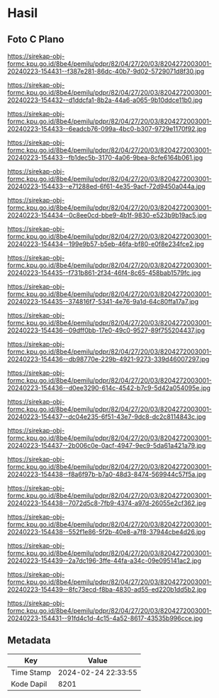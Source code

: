 # Hasil

## Foto C Plano

https://sirekap-obj-formc.kpu.go.id/8be4/pemilu/pdpr/82/04/27/20/03/8204272003001-20240223-154431--f387e281-86dc-40b7-9d02-5729071d8f30.jpg

https://sirekap-obj-formc.kpu.go.id/8be4/pemilu/pdpr/82/04/27/20/03/8204272003001-20240223-154432--d1ddcfa1-8b2a-44a6-a065-9b10ddce11b0.jpg

https://sirekap-obj-formc.kpu.go.id/8be4/pemilu/pdpr/82/04/27/20/03/8204272003001-20240223-154433--6eadcb76-099a-4bc0-b307-9729e1170f92.jpg

https://sirekap-obj-formc.kpu.go.id/8be4/pemilu/pdpr/82/04/27/20/03/8204272003001-20240223-154433--fb1dec5b-3170-4a06-9bea-8cfe6164b061.jpg

https://sirekap-obj-formc.kpu.go.id/8be4/pemilu/pdpr/82/04/27/20/03/8204272003001-20240223-154433--e71288ed-6f61-4e35-9acf-72d9450a044a.jpg

https://sirekap-obj-formc.kpu.go.id/8be4/pemilu/pdpr/82/04/27/20/03/8204272003001-20240223-154434--0c8ee0cd-bbe9-4b1f-9830-e523b9b19ac5.jpg

https://sirekap-obj-formc.kpu.go.id/8be4/pemilu/pdpr/82/04/27/20/03/8204272003001-20240223-154434--199e9b57-b5eb-46fa-bf80-e0f8e234fce2.jpg

https://sirekap-obj-formc.kpu.go.id/8be4/pemilu/pdpr/82/04/27/20/03/8204272003001-20240223-154435--f731b861-2f34-46f4-8c65-458bab1579fc.jpg

https://sirekap-obj-formc.kpu.go.id/8be4/pemilu/pdpr/82/04/27/20/03/8204272003001-20240223-154435--374816f7-5341-4e76-9a1d-64c80ffa17a7.jpg

https://sirekap-obj-formc.kpu.go.id/8be4/pemilu/pdpr/82/04/27/20/03/8204272003001-20240223-154436--09dff0bb-17e0-49c0-9527-89f755204437.jpg

https://sirekap-obj-formc.kpu.go.id/8be4/pemilu/pdpr/82/04/27/20/03/8204272003001-20240223-154436--db98770e-229b-4921-9273-339d46007297.jpg

https://sirekap-obj-formc.kpu.go.id/8be4/pemilu/pdpr/82/04/27/20/03/8204272003001-20240223-154436--d0ee3290-614c-4542-b7c9-5d42a054095e.jpg

https://sirekap-obj-formc.kpu.go.id/8be4/pemilu/pdpr/82/04/27/20/03/8204272003001-20240223-154437--dc04e235-6f51-43e7-9dc8-dc2c8114843c.jpg

https://sirekap-obj-formc.kpu.go.id/8be4/pemilu/pdpr/82/04/27/20/03/8204272003001-20240223-154437--2b006c0e-0acf-4947-9ec9-5da61a421a79.jpg

https://sirekap-obj-formc.kpu.go.id/8be4/pemilu/pdpr/82/04/27/20/03/8204272003001-20240223-154438--f8a6f97b-b7a0-48d3-8474-569944c57f5a.jpg

https://sirekap-obj-formc.kpu.go.id/8be4/pemilu/pdpr/82/04/27/20/03/8204272003001-20240223-154438--7072d5c8-7fb9-4374-a97d-26055e2cf362.jpg

https://sirekap-obj-formc.kpu.go.id/8be4/pemilu/pdpr/82/04/27/20/03/8204272003001-20240223-154438--552f1e86-5f2b-40e8-a7f8-37944cbe4d26.jpg

https://sirekap-obj-formc.kpu.go.id/8be4/pemilu/pdpr/82/04/27/20/03/8204272003001-20240223-154439--2a7dc196-3ffe-44fa-a34c-09e095141ac2.jpg

https://sirekap-obj-formc.kpu.go.id/8be4/pemilu/pdpr/82/04/27/20/03/8204272003001-20240223-154439--8fc73ecd-f8ba-4830-ad55-ed220b1dd5b2.jpg

https://sirekap-obj-formc.kpu.go.id/8be4/pemilu/pdpr/82/04/27/20/03/8204272003001-20240223-154431--91fd4c1d-4c15-4a52-8617-43535b996cce.jpg


## Metadata

| Key        | Value               |
| ---------- | ------------------- |
| Time Stamp | 2024-02-24 22:33:55 |
| Kode Dapil | 8201                |




